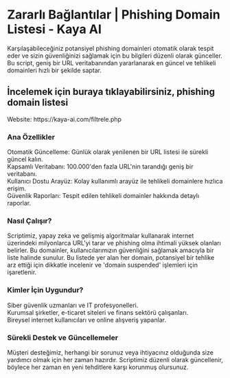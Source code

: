<h1>Zararlı Bağlantılar | Phishing Domain Listesi - Kaya AI</h1>

<p>Karşılaşabileceğiniz potansiyel phishing domainleri otomatik olarak tespit eder ve sizin güvenliğinizi sağlamak için bu bilgileri düzenli olarak günceller. Bu script, geniş bir URL veritabanından yararlanarak en güncel ve tehlikeli domainleri hızlı bir şekilde saptar.</p>

<h2>İncelemek için buraya tıklayabilirsiniz, phishing domain listesi</h2>Website: https://kaya-ai.com/filtrele.php

<h3>Ana Özellikler</h3>
Otomatik Güncelleme: Günlük olarak yenilenen bir URL listesi ile sürekli güncel kalın.<br>
Kapsamlı Veritabanı: 100.000'den fazla URL'nin tarandığı geniş bir veritabanı.<br>
Kullanıcı Dostu Arayüz: Kolay kullanımlı arayüz ile tehlikeli domainlere hızlıca erişim.<br>
Güvenlik Raporları: Tespit edilen tehlikeli domainler hakkında detaylı raporlar.<br>

<h3>Nasıl Çalışır?</h3>
Scriptimiz, yapay zeka ve gelişmiş algoritmalar kullanarak internet üzerindeki milyonlarca URL'yi tarar ve phishing olma ihtimali yüksek olanları belirler. Bu domainler, kullanıcılarımızın güvenliğini sağlamak amacıyla bir liste halinde sunulur. Bu listede yer alan her domain, potansiyel bir tehlike arz ettiği için dikkatle incelenir ve 'domain suspended' işlemleri için işaretlenir.

<h3>Kimler İçin Uygundur?</h3>
Siber güvenlik uzmanları ve IT profesyonelleri.<br>
Kurumsal şirketler, e-ticaret siteleri ve finans sektörü çalışanları.<br>
Bireysel internet kullanıcıları ve online alışveriş yapanlar.<br>

<h3>Sürekli Destek ve Güncellemeler</h3>
Müşteri desteğimiz, herhangi bir sorunuz veya ihtiyacınız olduğunda size yardımcı olmak için her zaman hazırdır. Scriptimiz düzenli olarak güncellenir, böylece her zaman en yeni tehditlere karşı korunmuş olursunuz.
